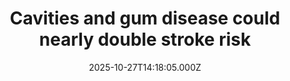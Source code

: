 ---
title: "Cavities and gum disease could nearly double stroke risk"
date: 2025-10-27T14:18:05.000Z
category: Health
externalLink: "https://www.sciencedaily.com/releases/2025/10/251027023759.htm"
image: ""
excerpt: "People with both cavities and gum disease were found to have an 86% higher stroke risk than those with healthy mouths. The study followed thousands of adults for two decades, linking poor oral health with major cardiovascular events. Regular dental checkups dramatically reduced these risks, hinting that simple oral care could play a vital role in stroke prevention.…"
---